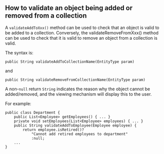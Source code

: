How to validate an object being added or removed from a collection
------------------------------------------------------------------

A `validateAddToXxx()` method can be used to check that an object is
valid to be added to a collection. Conversely, the
validateRemoveFromXxx() method can be used to check that it is valid to
remove an object from a collection is valid.

The syntax is:

    public String validateAddToCollectionName(EntityType param)

and

    public String validateRemoveFromCollectionName(EntityType param)

A non-`null` return `String` indicates the reason why the object cannot
be added/removed, and the viewing mechanism will display this to the
user.

For example:

    public class Department {
        public List<Employee> getEmployees() { ... }
        private void setEmployees(List<Employee> employees) { ... }
        public String validateAddToEmployee(Employee employee) {
            return employee.isRetired()?
                "Cannot add retired employees to department"
                :null;
        ...
    }

